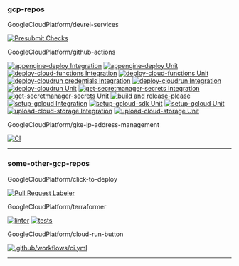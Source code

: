 ### gcp-repos

GoogleCloudPlatform/devrel-services

[![Presubmit Checks](https://github.com/GoogleCloudPlatform/devrel-services/workflows/Presubmit%20Checks/badge.svg)](https://github.com/GoogleCloudPlatform/devrel-services/actions?query=workflow:"Presubmit%20Checks") 

GoogleCloudPlatform/github-actions

[![appengine-deploy Integration](https://github.com/GoogleCloudPlatform/github-actions/workflows/appengine-deploy%20Integration/badge.svg)](https://github.com/GoogleCloudPlatform/github-actions/actions?query=workflow:"appengine-deploy%20Integration") [![appengine-deploy Unit](https://github.com/GoogleCloudPlatform/github-actions/workflows/appengine-deploy%20Unit/badge.svg)](https://github.com/GoogleCloudPlatform/github-actions/actions?query=workflow:"appengine-deploy%20Unit") [![deploy-cloud-functions Integration](https://github.com/GoogleCloudPlatform/github-actions/workflows/deploy-cloud-functions%20Integration/badge.svg)](https://github.com/GoogleCloudPlatform/github-actions/actions?query=workflow:"deploy-cloud-functions%20Integration") [![deploy-cloud-functions Unit](https://github.com/GoogleCloudPlatform/github-actions/workflows/deploy-cloud-functions%20Unit/badge.svg)](https://github.com/GoogleCloudPlatform/github-actions/actions?query=workflow:"deploy-cloud-functions%20Unit") [![deploy-cloudrun credentials Integration](https://github.com/GoogleCloudPlatform/github-actions/workflows/deploy-cloudrun%20credentials%20Integration/badge.svg)](https://github.com/GoogleCloudPlatform/github-actions/actions?query=workflow:"deploy-cloudrun%20credentials%20Integration") [![deploy-cloudrun Integration](https://github.com/GoogleCloudPlatform/github-actions/workflows/deploy-cloudrun%20Integration/badge.svg)](https://github.com/GoogleCloudPlatform/github-actions/actions?query=workflow:"deploy-cloudrun%20Integration") [![deploy-cloudrun Unit](https://github.com/GoogleCloudPlatform/github-actions/workflows/deploy-cloudrun%20Unit/badge.svg)](https://github.com/GoogleCloudPlatform/github-actions/actions?query=workflow:"deploy-cloudrun%20Unit") [![get-secretmanager-secrets Integration](https://github.com/GoogleCloudPlatform/github-actions/workflows/get-secretmanager-secrets%20Integration/badge.svg)](https://github.com/GoogleCloudPlatform/github-actions/actions?query=workflow:"get-secretmanager-secrets%20Integration") [![get-secretmanager-secrets Unit](https://github.com/GoogleCloudPlatform/github-actions/workflows/get-secretmanager-secrets%20Unit/badge.svg)](https://github.com/GoogleCloudPlatform/github-actions/actions?query=workflow:"get-secretmanager-secrets%20Unit") [![build and release-please](https://github.com/GoogleCloudPlatform/github-actions/workflows/build%20and%20release-please/badge.svg)](https://github.com/GoogleCloudPlatform/github-actions/actions?query=workflow:"build%20and%20release-please") [![setup-gcloud Integration](https://github.com/GoogleCloudPlatform/github-actions/workflows/setup-gcloud%20Integration/badge.svg)](https://github.com/GoogleCloudPlatform/github-actions/actions?query=workflow:"setup-gcloud%20Integration") [![setup-gcloud-sdk Unit](https://github.com/GoogleCloudPlatform/github-actions/workflows/setup-gcloud-sdk%20Unit/badge.svg)](https://github.com/GoogleCloudPlatform/github-actions/actions?query=workflow:"setup-gcloud-sdk%20Unit") [![setup-gcloud Unit](https://github.com/GoogleCloudPlatform/github-actions/workflows/setup-gcloud%20Unit/badge.svg)](https://github.com/GoogleCloudPlatform/github-actions/actions?query=workflow:"setup-gcloud%20Unit") [![upload-cloud-storage Integration](https://github.com/GoogleCloudPlatform/github-actions/workflows/upload-cloud-storage%20Integration/badge.svg)](https://github.com/GoogleCloudPlatform/github-actions/actions?query=workflow:"upload-cloud-storage%20Integration") [![upload-cloud-storage Unit](https://github.com/GoogleCloudPlatform/github-actions/workflows/upload-cloud-storage%20Unit/badge.svg)](https://github.com/GoogleCloudPlatform/github-actions/actions?query=workflow:"upload-cloud-storage%20Unit") 

GoogleCloudPlatform/gke-ip-address-management

[![CI](https://github.com/GoogleCloudPlatform/gke-ip-address-management/workflows/CI/badge.svg)](https://github.com/GoogleCloudPlatform/gke-ip-address-management/actions?query=workflow:"CI") 

---

### some-other-gcp-repos

GoogleCloudPlatform/click-to-deploy

[![Pull Request Labeler](https://github.com/GoogleCloudPlatform/click-to-deploy/workflows/Pull%20Request%20Labeler/badge.svg)](https://github.com/GoogleCloudPlatform/click-to-deploy/actions?query=workflow:"Pull%20Request%20Labeler") 

GoogleCloudPlatform/terraformer

[![linter](https://github.com/GoogleCloudPlatform/terraformer/workflows/linter/badge.svg)](https://github.com/GoogleCloudPlatform/terraformer/actions?query=workflow:"linter") [![tests](https://github.com/GoogleCloudPlatform/terraformer/workflows/tests/badge.svg)](https://github.com/GoogleCloudPlatform/terraformer/actions?query=workflow:"tests") 

GoogleCloudPlatform/cloud-run-button

[![.github/workflows/ci.yml](https://github.com/GoogleCloudPlatform/cloud-run-button/workflows/.github%2Fworkflows%2Fci.yml/badge.svg)](https://github.com/GoogleCloudPlatform/cloud-run-button/actions?query=workflow:".github%2Fworkflows%2Fci.yml") 

---


